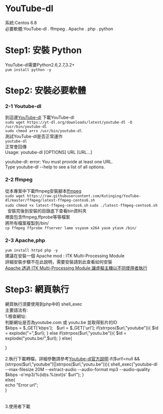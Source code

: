 # YouTube-dl
系統:Centos 6.8<br/>
必要軟體:YouTube-dl . ffmpeg . Apache . php . python<br>

<h1>Step1: 安裝 Python</h1>
YouTube-dl需要Python2.6,2.7,3.2+<br>
<code>yum install python -y</code><br>

<h1>Step2: 安裝必要軟體</h1>
<h3>2-1 Youtube-dl</h3>
到這邊<a href="https://rg3.github.io/youtube-dl/download.html" target="_blank">YouTube-dl</a> 下載YouTube-dl<br>
<code>sudo wget https://yt-dl.org/downloads/latest/youtube-dl -O /usr/bin/youtube-dl</code><br>
<code>sudo chmod a+rx /usr/bin/youtube-dl</code><br>
測試YouTube-dl是否正常運作<br>
<code>youtube-dl</code><br>
正常會回傳<br>
  Usage: youtube-dl [OPTIONS] URL [URL...]  
  
youtube-dl: error: You must provide at least one URL.  
    Type youtube-dl --help to see a list of all options.      
<h3>2-2 ffmpeg</h3>
從本專案中下載ffmpeg安裝腳本<a href="https://raw.githubusercontent.com/Kutinging/YouTube-dl/master/ffmpeg/latest-ffmpeg-centos6.sh" target="_blank">ffmpeg</a><br>
<code>sudo wget https://raw.githubusercontent.com/Kutinging/YouTube-dl/master/ffmpeg/latest-ffmpeg-centos6.sh</code><br>
<code>sudo chmod +x latest-ffmpeg-centos6.sh</code>  
<code>sudo ./latest-ffmpeg-centos6.sh</code>  
安裝完後到安裝的目錄底下查看bin資料夾  <br>
裡面包含ffmpeg,ffprobe等等檔案  <br>
將所有檔案複製到/bin/  <br>
<code>cp ffmpeg ffprobe ffserver lame vsyasm x264 yasm ytasm /bin/</code>  <br>
<h3>2-3 Apache,php</h3>
<code>yum install httpd php -y</code><br>
建議在安裝一個 Apache mod : ITK Multi-Processing Module<br>詳細安裝步驟不在此說明，需要安裝請到此查看如何安裝<br>
<a href="https://kttsite.com/apache-%E9%80%8F%E9%81%8E-itk-multi-processing-module-%E8%AE%93%E8%99%9B%E6%93%AC%E4%B8%BB%E6%A9%9F%E4%BB%A5%E4%B8%8D%E5%90%8C%E4%BD%BF%E7%94%A8%E8%80%85%E5%9F%B7%E8%A1%8C/" target="_blank">Apache 透過 ITK Multi-Processing Module 讓虛擬主機以不同使用者執行</a>
<h1>Step3: 網頁執行</h1>
網頁執行須要使用到php中的 shell_exec <br>
主要語法有:<br>
1.檢查網址:<br> 
判斷網址是否為youtube.com 或 youtu.be 並取得影片的ID<br> 
$kbps = $_GET['kbps'];  
$url = $_GET['url'];  
if(strrpos($url,"youtube")){  
	$id = explode("=",$url);  
}  
else if(strrpos($url,"youtu.be")){  
	$id = explode("youtu.be/",$url);  
}  
else{  
  
}  
<br>
<br>
2.執行下載轉檔，詳細參數請參考<a href="https://github.com/rg3/youtube-dl">Youtube-dl官方說明</a>
if($url!=null && (strrpos($url,"youtube")||strrpos($url,"youtu.be"))){
  shell_exec("youtube-dl --max-filesize 20M --extract-audio --audio-format mp3 --audio-quality $kbps -o'mp3/%(id)s.%(ext)s' $url");
}  
else{  
  echo "Error url";  
}  
<br>
<br>
3.使用者下載
